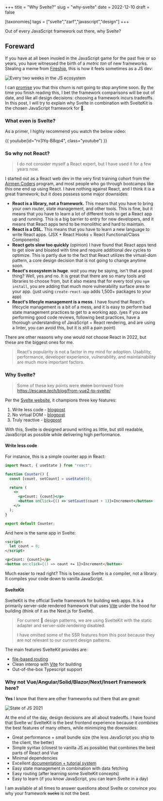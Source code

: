 +++
title = "Why Svelte?"
slug = "why-svelte"
date = 2022-12-10
draft = false

[taxonomies]
tags = ["svelte","zarf","javascript","design"]
+++

Out of every JavaScript framework out there, why Svelte?

<!-- more -->

## Foreward

If you have at all been involed in the JavaScript game for the past five or so years,
you have witnessed the birth of a _metric ton_ of new frameworks. Stealing a meme from
[Fireship](https://www.youtube.com/c/Fireship), this is how it feels sometimes as a JS dev:

![Every two weeks in the JS ecosystem](https://yt3.ggpht.com/oFIfXatGGl0MAsJgmaWfsptcg5EEtAKuYN1FawRgfK9TWLZ6vY0AndQBqRNo9ccJMOMSbsvvSAbbJg=s800-nd-v1)

I can [promise](https://developer.mozilla.org/en-US/docs/Web/JavaScript/Reference/Global_Objects/Promise)
you that this churn is not going to stop anytime soon.  By the time you finish reading this, I bet the framework
comparisons will be out of date, and like all design decisions: choosing a framework incurs tradeoffs.  In this post,
I will try to explain why Svelte in combination with SvelteKit is the chosen JavaScript framework for 🦄.

### What even is Svelte?

As a primer, I highly recommend you watch the below video:

{{ youtube(id="rv3Yq-B8qp4", class="youtube") }}

### So why not React?

> I do not consider myself a React expert, but I have used it for a few years now.

I started out as a React web dev in the very first training cohort from
the [Airmen Coders](https://airmencoders.us/) program, and most people
who go through bootcamps like this one end up using React.  I have nothing
against React, and I think it is a great framework; but it does possess some major downsides:

- **React is a library, not a framework.**  This means that you have to
  bring your own router, state management, and other tools.  This is
  fine, but it means that you have to learn a lot of different tools
  to get a React app up and running.  This is a big barrier to entry
  for new developers, and it means that React apps tend to be
  monolithic and hard to maintain.
- **React is a DSL.**  This means that you have to learn a new language
  to write React apps. (JSX + React Hooks + React Functional/Class Components)
- **React gets slow too quickly** (opinion) I have found that React apps
  tend to get slow and bloated with time and require additional dev cycles
  to optimize. This is partly due to the fact that React utilizes the virtual-dom
  pattern, a core design decision that is not going to change anytime soon.
- **React's ecosystem is huge**.  _wait_ you may be saying, isn't that a good thing?
  Well, yes and no.  It is great that there are so many tools and libraries
  to choose from, but it also means that for every tool you `npm install`, you
  are adding that much more vulnerability surface area to your app. (just using `create-react-app` adds 1,500+ packages to your app)
- **React's lifecyle management is a mess**.  I have found that React's
  lifecycle management is a bit of a mess, and it is easy to perform bad state management
  practices to get to a working app.
  (yes if you are performing good code reviews, following best practices,
  have a thorough understanding of JavaScript + React rendering, and are using a linter,
  you can avoid this, but it is still a pain point)

There are other reasons why one would not choose React in 2022, but these are the
biggest ones for me.

> React's popularity is not a factor in my mind for adoption. Usability, performance, developer experience, vulnerability, and maintainability are much more important factors.

### Why Svelte?

> Some of these key points were <s>stolen</s> borrowed from <https://escape.tech/blog/from-vue2-to-svelte/>

Per the [Svelte website](https://svelte.dev/), it champions three key features:

1. Write less code - [blogpost](https://svelte.dev/blog/write-less-code)
2. No virtual DOM - [blogpost](https://svelte.dev/blog/virtual-dom-is-pure-overhead)
3. Truly reactive - [blogpost](https://svelte.dev/blog/svelte-3-rethinking-reactivity)

With this, Svelte is designed around writing as little, but still readable, JavaScript as possible while delivering high performance.

#### Write less code

For instance, this is a simple counter app in React:

```jsx
import React, { useState } from "react";

function Counter() {
  const [count, setCount] = useState(0);

  return (
    <>
      <p>Count: {count}</p>
      <button onClick={() => setCount(count + 1)}>Increment</button>
    </>
  );
}

export default Counter;
```

And here is the same app in Svelte:

```html
<script>
  let count = 0;
</script>

<p>Count: {count}</p>
<button on:click={() => count += 1}>Increment</button>
```

Much easier to read right?  This is because Svelte is a compiler, not a library.  It compiles your code down to vanilla JavaScript.

#### SvelteKit

SvelteKit is the official Svelte framework for building web apps.  It is a
primarily server-side rendered framework that uses [Vite](https://vitejs.dev/)
under the hood for building (think of it as the Next.js for Svelte).

> For current 🦄 design patterns, we are using SvelteKit with the static adapter and server-side rendering disabled.
>
> I have omitted some of the SSR features from this post because they are not relevant to our current design patterns.

The main features SvelteKit provides are:

- [file-based routing](https://kit.svelte.dev/docs/routing)
- Clean interop with [Vite](https://vitejs.dev/) for building
- Out-of-the-box Typescript support

### Why not Vue/Angular/Solid/Blazor/Next/Insert Framework here?

**Yes** I know that there are other frameworks out there that are great:

![State of JS 2021](https://stateofx-images.netlify.app/captures/js2021/en-US/front_end_frameworks_experience_ranking.png)

At the end of the day, design decisions are all about tradeoffs.  I have
found that Svelte w/ SvelteKit is the best frontend experience because it _combines_ the best features of many others, while minimizing the downsides:

- Great performance + small bundle size (the less JavaScript you ship to the client, the better)
- Simple syntax (closest to vanilla JS as possible) that combines the best parts of React and Vue
- Minimal dependencies
- Excellent [documentation + tutorial system](https://svelte.dev/tutorial/basics)
- Easy state management in combination with data fetching
- Easy routing (after learning some SvelteKit concepts)
- Easy to learn (if you know JavaScript, you can learn Svelte in a day)

I am available at all times to answer questions about Svelte or convince you why your framework <s>sucks</s> is not the best.
